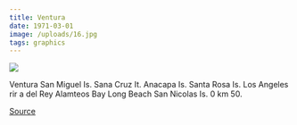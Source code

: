 ```yaml
---
title: Ventura
date: 1971-03-01
image: /uploads/16.jpg
tags: graphics
---
```


![](/uploads/16.jpg)

Ventura San Miguel Is. Sana Cruz It. Anacapa Is. Santa Rosa Is. Los Angeles rir a del Rey Alamteos Bay Long Beach San Nicolas Is. 0 km 50.

[Source](https://flic.kr/p/wQd5GH)